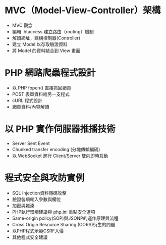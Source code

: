 # MVC（Model-View-Controller）架構
- MVC 觀念
- 編輯 .htaccess 建立路由（routing）機制
- 解讀網址，建構控制器(Controller)
- 建立 Model 以存取驗證資料
- 將 Model 的資料結合到 View 畫面

# PHP 網路爬蟲程式設計
- 以 PHP fopen() 直接抓回網頁
- POST 表單資料給另一支程式
- cURL 程式設計
- 網頁資料/內容解讀

# 以 PHP 實作伺服器推播技術
- Server Sent Event
- Chunked transfer encoding (分塊傳輸編碼)
- 以 WebSocket 進行 Client/Server 雙向即時互動

# 程式安全與攻防實例
- SQL Injection資料隱碼攻擊
- 驗證各項輸入參數與欄位
- 加密與雜湊
- PHP執行環境建議與 php.ini 重點安全選項
- Same-origin policy(SOP)與JSONP的運作原理與流程
- Cross Origin Resource Sharing (CORS)衍生的問題
- 以PHP程式示範CSRF入侵
- 其他程式安全建議
